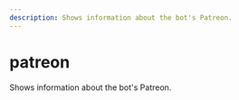 ```yaml
---
description: Shows information about the bot's Patreon.
---
```


# patreon

Shows information about the bot's Patreon.

